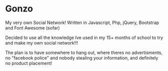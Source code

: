# Gonzo
My very own Social Network! Written in Javascript, Php, jQuery, Bootstrap and Font Awesome (sofar)

Decided to use all the knowledge Ive used in my 15+ months of school to try and make my own social network!!!

The plan is to have somewhere to hang out, where theres no advertisments, no "facebook police" and nobody stealing your information, and definitely no product placement!
